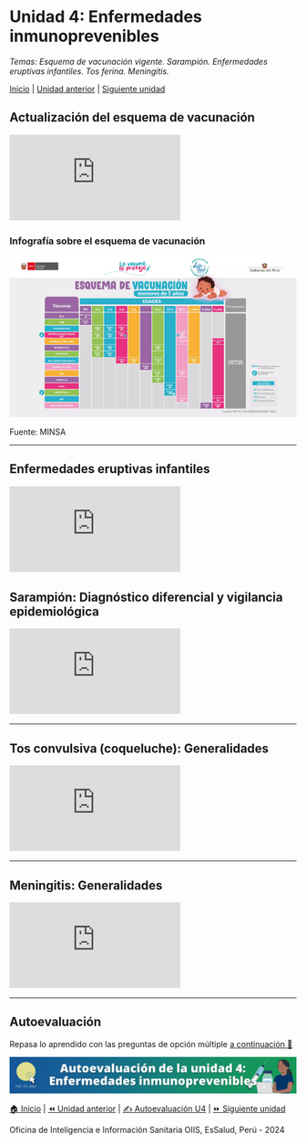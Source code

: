 <html>
<head>
<title>Unidad 4: Enfermedades inmunoprevenibles</title>
</head>
<body>

<h1>Unidad 4: Enfermedades inmunoprevenibles</h1>
<p><i>Temas: Esquema de vacunación vigente. Sarampión. Enfermedades eruptivas infantiles. Tos ferina. Meningitis.</i></p>
<p><a href="index.html">Inicio</a> | <a href="u3.html">Unidad anterior</a> | <a href="u5.html">Siguiente unidad</a>

<h2>Actualización del esquema de vacunación</h2>
<div class="container">
<iframe src="https://www.youtube.com/embed/3Have7Hsjq8?si=-2SmwiInv0GrDSfO" 
frameborder="0" allow="accelerometer; autoplay; clipboard-write; encrypted-media; gyroscope; picture-in-picture; web-share" allowfullscreen class="video"></iframe>
</div>

<h3>Infografía sobre el esquema de vacunación</h3>
<p><img src="./images/esquema.png" alt="Infografía sobre el esquema de vacunación"></p>
<p>Fuente: MINSA</p>

<hr>

<h2>Enfermedades eruptivas infantiles</h2>
<div class="container">
<iframe src="https://www.youtube.com/embed/kPnkDPnPr1o?si=NWNb4mc8Ogvf-gE9&amp;start=105" 
frameborder="0" allow="accelerometer; autoplay; clipboard-write; encrypted-media; gyroscope; picture-in-picture; web-share" allowfullscreen class="video"></iframe>
</div>

<h2>Sarampión: Diagnóstico diferencial y vigilancia epidemiológica</h2>
<div class="container">
<iframe src="https://www.youtube.com/embed/TLb-6tLU18U?si=v2X8hFvUd3BJyI4l" 
frameborder="0" allow="accelerometer; autoplay; clipboard-write; encrypted-media; gyroscope; picture-in-picture; web-share" allowfullscreen class="video"></iframe>
</div>

<hr>

<h2>Tos convulsiva (coqueluche): Generalidades</h2>
<div class="container">
<iframe src="https://www.youtube.com/embed/DawsGAp7l2g?si=wjuwkJjvk4PMTEBF&amp;start=66" 
frameborder="0" allow="accelerometer; autoplay; clipboard-write; encrypted-media; gyroscope; picture-in-picture; web-share" allowfullscreen class="video"></iframe>
</div>

<hr>

<h2>Meningitis: Generalidades</h2>
<div class="container">
<iframe src="https://www.youtube.com/embed/lTtaidsGi88?si=kwSi6qIQL_dismxy" 
frameborder="0" allow="accelerometer; autoplay; clipboard-write; encrypted-media; gyroscope; picture-in-picture; web-share" allowfullscreen class="video"></iframe>
</div>

<hr>

<h2>Autoevaluación</h2>
<p>Repasa lo aprendido con las preguntas de opción múltiple <a href="u4_autoeval.html">a continuación &#128221;</a></p>

<p><a href="u4_autoeval.html"><img src="./images/autoeval_u4.png" alt="Autoevaluación - Unidad 4"></a></p>

<p><a href="index.html">&#127968; Inicio</a> | <a href="u3.html">&#9194; Unidad anterior</a> | <a href="u4_autoeval.html">&#9997; Autoevaluación U4</a> | <a href="u5.html">&#9193; Siguiente unidad</a></p>

<p>Oficina de Inteligencia e Información Sanitaria OIIS, EsSalud, Perú - 2024</p>
